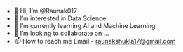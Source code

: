 - 👋 Hi, I’m @Raunak017
- 👀 I’m interested in Data Science
- 🌱 I’m currently learning AI and Machine Learning
- 💞️ I’m looking to collaborate on ...
- 📫 How to reach me Email - raunakshukla17@gmail.com

<!---
Raunak017/Raunak017 is a ✨ special ✨ repository because its `README.md` (this file) appears on your GitHub profile.
You can click the Preview link to take a look at your changes.
--->
